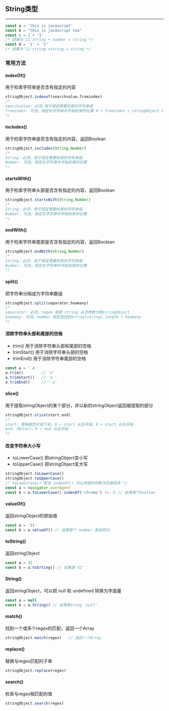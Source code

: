 ## String类型

---

```javascript
const a = 'this is javascript'
const b = "this is javascript too"
const c = 1 + '1'
/* 结果为'11'string + number = string */
const d = '1' + '2'
/* 结果为'12'string +string = string */
```

### 常用方法

#### indexOf()

用于检索字符串是否含有指定的内容

```javascript
stringObject.indexof(searchvalue,fromindex)
/*
searchvalue: 必须,用于规定需要检索的字符串值
fromindex: 可选，规定在字符串中开始检索的位置 0 < fromindex < stringObject.length-1
*/
```

#### includes()

用于检索字符串是否含有指定的内容，返回Boolean

```javascript
stringObject.includes(String,Number)
/*
String：必须，用于规定需要检索的字符串值
Number: 可选，规定在字符串中开始检索的位置
*/
```

#### startsWith()

用于检索字符串头部是否含有指定的内容，返回Boolean

```javascript
stringObject.startsWith(String,Number)
/*
String：必须，用于规定需要检索的字符串值
Number: 可选，规定在字符串中开始检索的位置
*/
```

#### endWith()

用于检索字符串尾部是否含有指定的内容，返回Boolean

```javascript
stringObject.endWith(String,Number)
/*
String：必须，用于规定需要检索的字符串值
Number: 可选，规定在字符串中开始检索的位置  
*/
```

#### split()

把字符串分隔成为字符串数组

```javascript
stringObject.split(separator,howmany)
/*
separator: 必须，regex 或者 string 从该参数分割stringObject
howmany: 可选，number 规定返回的arrray[string].length < howmany
*/
```

#### 消除字符串头部和尾部的空格

* trim() 用于消除字符串头部和尾部的空格
* trimStart() 用于消除字符串头部的空格
* trimEnd() 用于消除字符串尾部的空格

```javascript
const a = ' a '
a.trim()        // 'a'
a.trimStart()   // 'a '
a.trimEnd()     // ' a'
```

#### slice()

用于提取stringObject的某个部分，并以新的stringObject返回被提取的部分

```javascript
stringObject.slice(start,end)
/*
start: 要抽取的片段下标，0 < start 从左开始，0 > start 从右开始
end: 同start，0 > end 从右开始
*/
```

#### 改变字符串大小写

* toLowerCase() 把stringObject变小写
* toUpperCase() 把stringObject变大写

```javascript
stringObject.toLowerCase()
stringObject.toUpperCase()
/* toLowerCase() 配合 indexOf() 可以快速的判断浏览器版本 */
const a = navigator.userAgent
const b = a.toLowerCase().indexOf('chrome') != -1 // 结果是个boolean
```

#### valueOf()

返回stringObject的原始值

```javascript
const a = '31'
const b = a.valueOf() // 结果是个 number 类型的31
```

#### toString()

返回stringObject

```javascript
const a = 42
const b = a.toSrting() // 结果是'42'
```

#### String()

返回stringObject，可以把 null 和 undefined 转换为字面量

```javascript
const a = null
const b = a.String() // 结果是sring 'null'
```

#### match()

找到一个或多个regex的匹配，返回一个Array

```javascript
stringObject.match(regex)   // 返回一个Array
```

#### replace()

替换与regex匹配的子串

```javascript
stringObject.replace(regex)
```

#### search()

检索与regex相匹配的值

```javascript
stringObject.search(regex)
```